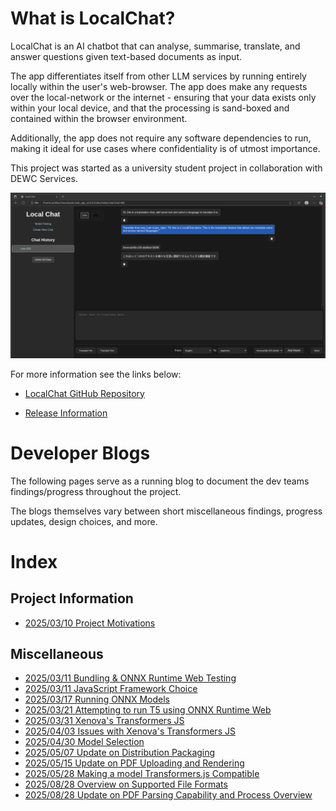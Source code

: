 # What is LocalChat?

LocalChat is an AI chatbot that can analyse, summarise, translate, and answer questions given text-based documents as
input.

The app differentiates itself from other LLM services by running entirely locally within the user's web-browser.
The app does make any requests over the local-network or the internet - ensuring that your data exists only 
within your local device, and that the processing is sand-boxed and contained within the browser environment.

Additionally, the app does not require any software dependencies to run, making it ideal for use cases where 
confidentiality is of utmost importance.

This project was started as a university student project in collaboration with DEWC Services.

![LocalChat Translation Page](./figures/LocalChat-Translation.png)

For more information see the links below:

- [LocalChat GitHub Repository](https://github.com/dewcservices/LocalChat)

- [Release Information](release_information.md)

# Developer Blogs

The following pages serve as a running blog to document the dev teams findings/progress throughout the project.

The blogs themselves vary between short miscellaneous findings, progress updates, design choices, and more. 

# Index

## Project Information

- [2025/03/10 Project Motivations](project_motivations.md)

## Miscellaneous

- [2025/03/11 Bundling & ONNX Runtime Web Testing](onnx_and_bundling_test.md)
- [2025/03/11 JavaScript Framework Choice](js_framework_choice.md)
- [2025/03/17 Running ONNX Models](running_onnx_models.md)
- [2025/03/21 Attempting to run T5 using ONNX Runtime Web](running_t5_onnxruntime_web.md)
- [2025/03/31 Xenova's Transformers JS](xenova_transformers.md)
- [2025/04/03 Issues with Xenova's Transformers JS](xenova_transformers_issues.md)
- [2025/04/30 Model Selection](model_selection_2025-04-30.md)
- [2025/05/07 Update on Distribution Packaging](dist_packaging_2025-05-07.md)
- [2025/05/15 Update on PDF Uploading and Rendering](pdf_upload_and_rendering.md)
- [2025/05/28 Making a model Transformers.js Compatible](model_conversion.md)
- [2025/08/28 Overview on Supported File Formats](overview_on_supported_file_types.md)
- [2025/08/28 Update on PDF Parsing Capability and Process Overview](PDF_parsing_update.md)
